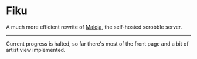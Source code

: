 # Fiku

A much more efficient rewrite of [Maloja](https://github.com/krateng/maloja), the self-hosted scrobble server.

---

Current progress is halted, so far there's most of the front page and a bit of artist view implemented.
